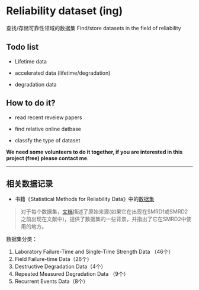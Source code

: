 # Reliability dataset (ing)


查找/存储可靠性领域的数据集 Find/store datasets in the field of reliability

## Todo list

- Lifetime data 

- accelerated data (lifetime/degradation)

- degradation data


## How to do it?

- read recent reveiew papers 

- find relative online datbase

- classfy the type of dataset 



**We need some volunteers to do it together, if you are interested in this project (free) please contact me**.

------------

## 相关数据记录

- 书籍《Statistical Methods for Reliability Data》中的[数据集](https://github.com/wqmeeker/SMRD2Data.git)

> 对于每个数据集，[文档](https://www.math.wsu.edu/faculty/jpascual/abstracts/SMRD2-TOC-Preface.pdf)描述了原始来源(如果它在出现在SMRD1或SMRD2之前出现在文献中)，提供了数据集的一些背景，并指出了它在SMRD2中使用的地方。

数据集分类：
1. Laboratory Failure-Time and Single-Time Strength Data （46个）
2. Field Failure-time Data（26个）
3. Destructive Degradation Data（4个）
4. Repeated Measured Degradation Data （9个）
5. Recurrent Events Data（8个）




